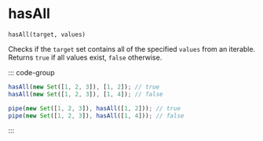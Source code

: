 # hasAll

`hasAll(target, values)`

Checks if the `target` set contains all of the specified `values` from an iterable. Returns `true` if all values exist, `false` otherwise.

::: code-group

```ts [data-first]
hasAll(new Set([1, 2, 3]), [1, 2]); // true
hasAll(new Set([1, 2, 3]), [1, 4]); // false
```

```ts [data-last]
pipe(new Set([1, 2, 3]), hasAll([1, 2])); // true
pipe(new Set([1, 2, 3]), hasAll([1, 4])); // false
```

:::
